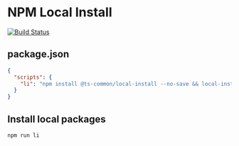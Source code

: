 # NPM Local Install

[![Build Status](https://dev.azure.com/ts-common/ts-common/_apis/build/status/ts-common.local-install)](https://dev.azure.com/ts-common/ts-common/_build/latest?definitionId=21)

## package.json

```json
{
  "scripts": {
    "li": "npm install @ts-common/local-install --no-save && local-install"
  }
}
```

## Install local packages

```
npm run li
```
